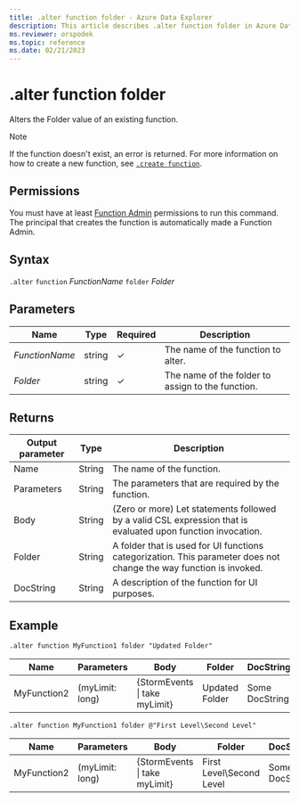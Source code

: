 ```yaml
---
title: .alter function folder - Azure Data Explorer
description: This article describes .alter function folder in Azure Data Explorer.
ms.reviewer: orspodek
ms.topic: reference
ms.date: 02/21/2023
---
```

# .alter function folder

Alters the Folder value of an existing function.

> [!NOTE]
> If the function doesn't exist, an error is returned. For more information on how to create a new function, see [`.create function`](create-function.md).

## Permissions

You must have at least [Function Admin](../management/access-control/role-based-access-control.md) permissions to run this command. The principal that creates the function is automatically made a Function Admin.

## Syntax

`.alter` `function` *FunctionName* `folder` *Folder*

## Parameters

|Name|Type|Required|Description|
|--|--|--|--|
|*FunctionName*|string|&check;|The name of the function to alter.|
|*Folder*|string|&check;|The name of the folder to assign to the function.|

## Returns

|Output parameter |Type |Description
|---|---|--- 
|Name  |String |The name of the function. 
|Parameters  |String |The parameters that are required by the function.
|Body  |String |(Zero or more) Let statements followed by a valid CSL expression that is evaluated upon function invocation.
|Folder|String|A folder that is used for UI functions categorization. This parameter does not change the way function is invoked.
|DocString|String|A description of the function for UI purposes.

## Example

```kusto
.alter function MyFunction1 folder "Updated Folder"
```
    
|Name |Parameters |Body|Folder|DocString
|---|---|---|---|---
|MyFunction2 |(myLimit: long)| {StormEvents &#124; take myLimit}|Updated Folder|Some DocString|

```kusto
.alter function MyFunction1 folder @"First Level\Second Level"
```
    
|Name |Parameters |Body|Folder|DocString
|---|---|---|---|---
|MyFunction2 |(myLimit: long)| {StormEvents &#124; take myLimit}|First Level\Second Level|Some DocString|